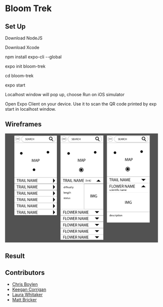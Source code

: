 # Bloom Trek

## Set Up

Download NodeJS

Download Xcode

npm install expo-cli --global

expo init bloom-trek

cd bloom-trek

expo start

Localhost window will pop up, choose Run on iOS simulator

Open Expo Client on your device. Use it to scan the QR code printed by exp start in localhost window.

## Wireframes

![wireframes](assets/bloom_trek_wireframes.png)

## Result

## Contributors

- [Chris Boylen](https://github.com/chrisboylen)
- [Keegan Corrigan](https://github.com/keegancorrigan)
- [Laura Whitaker](https://github.com/laurakwhit)
- [Matt Bricker](https://github.com/brickstar)

